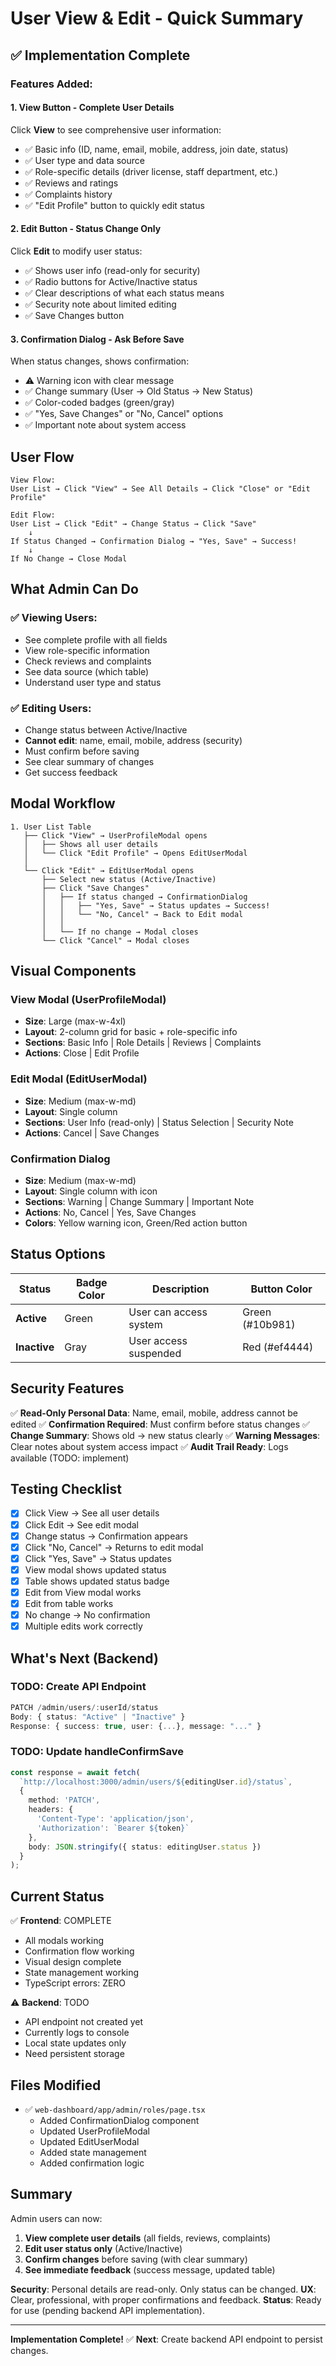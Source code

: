 # User View & Edit - Quick Summary

## ✅ Implementation Complete

### Features Added:

#### 1. View Button - Complete User Details
Click **View** to see comprehensive user information:
- ✅ Basic info (ID, name, email, mobile, address, join date, status)
- ✅ User type and data source
- ✅ Role-specific details (driver license, staff department, etc.)
- ✅ Reviews and ratings
- ✅ Complaints history
- ✅ "Edit Profile" button to quickly edit status

#### 2. Edit Button - Status Change Only
Click **Edit** to modify user status:
- ✅ Shows user info (read-only for security)
- ✅ Radio buttons for Active/Inactive status
- ✅ Clear descriptions of what each status means
- ✅ Security note about limited editing
- ✅ Save Changes button

#### 3. Confirmation Dialog - Ask Before Save
When status changes, shows confirmation:
- ⚠️ Warning icon with clear message
- ✅ Change summary (User → Old Status → New Status)
- ✅ Color-coded badges (green/gray)
- ✅ "Yes, Save Changes" or "No, Cancel" options
- ✅ Important note about system access

## User Flow

```
View Flow:
User List → Click "View" → See All Details → Click "Close" or "Edit Profile"

Edit Flow:
User List → Click "Edit" → Change Status → Click "Save"
    ↓
If Status Changed → Confirmation Dialog → "Yes, Save" → Success!
    ↓
If No Change → Close Modal
```

## What Admin Can Do

### ✅ Viewing Users:
- See complete profile with all fields
- View role-specific information
- Check reviews and complaints
- See data source (which table)
- Understand user type and status

### ✅ Editing Users:
- Change status between Active/Inactive
- **Cannot edit**: name, email, mobile, address (security)
- Must confirm before saving
- See clear summary of changes
- Get success feedback

## Modal Workflow

```
1. User List Table
   ├── Click "View" → UserProfileModal opens
   │   ├── Shows all user details
   │   └── Click "Edit Profile" → Opens EditUserModal
   │
   └── Click "Edit" → EditUserModal opens
       ├── Select new status (Active/Inactive)
       ├── Click "Save Changes"
       │   ├── If status changed → ConfirmationDialog
       │   │   ├── "Yes, Save" → Status updates → Success!
       │   │   └── "No, Cancel" → Back to Edit modal
       │   │
       │   └── If no change → Modal closes
       └── Click "Cancel" → Modal closes
```

## Visual Components

### View Modal (UserProfileModal)
- **Size**: Large (max-w-4xl)
- **Layout**: 2-column grid for basic + role-specific info
- **Sections**: Basic Info | Role Details | Reviews | Complaints
- **Actions**: Close | Edit Profile

### Edit Modal (EditUserModal)
- **Size**: Medium (max-w-md)
- **Layout**: Single column
- **Sections**: User Info (read-only) | Status Selection | Security Note
- **Actions**: Cancel | Save Changes

### Confirmation Dialog
- **Size**: Medium (max-w-md)
- **Layout**: Single column with icon
- **Sections**: Warning | Change Summary | Important Note
- **Actions**: No, Cancel | Yes, Save Changes
- **Colors**: Yellow warning icon, Green/Red action button

## Status Options

| Status | Badge Color | Description | Button Color |
|--------|-------------|-------------|--------------|
| **Active** | Green | User can access system | Green (#10b981) |
| **Inactive** | Gray | User access suspended | Red (#ef4444) |

## Security Features

✅ **Read-Only Personal Data**: Name, email, mobile, address cannot be edited
✅ **Confirmation Required**: Must confirm before status changes
✅ **Change Summary**: Shows old → new status clearly
✅ **Warning Messages**: Clear notes about system access impact
✅ **Audit Trail Ready**: Logs available (TODO: implement)

## Testing Checklist

- [x] Click View → See all user details
- [x] Click Edit → See edit modal
- [x] Change status → Confirmation appears
- [x] Click "No, Cancel" → Returns to edit modal
- [x] Click "Yes, Save" → Status updates
- [x] View modal shows updated status
- [x] Table shows updated status badge
- [x] Edit from View modal works
- [x] Edit from table works
- [x] No change → No confirmation
- [x] Multiple edits work correctly

## What's Next (Backend)

### TODO: Create API Endpoint
```typescript
PATCH /admin/users/:userId/status
Body: { status: "Active" | "Inactive" }
Response: { success: true, user: {...}, message: "..." }
```

### TODO: Update handleConfirmSave
```typescript
const response = await fetch(
  `http://localhost:3000/admin/users/${editingUser.id}/status`,
  {
    method: 'PATCH',
    headers: {
      'Content-Type': 'application/json',
      'Authorization': `Bearer ${token}`
    },
    body: JSON.stringify({ status: editingUser.status })
  }
);
```

## Current Status

✅ **Frontend**: COMPLETE
- All modals working
- Confirmation flow working
- Visual design complete
- State management working
- TypeScript errors: ZERO

⚠️ **Backend**: TODO
- API endpoint not created yet
- Currently logs to console
- Local state updates only
- Need persistent storage

## Files Modified

- ✅ `web-dashboard/app/admin/roles/page.tsx`
  - Added ConfirmationDialog component
  - Updated UserProfileModal
  - Updated EditUserModal
  - Added state management
  - Added confirmation logic

## Summary

Admin users can now:
1. **View complete user details** (all fields, reviews, complaints)
2. **Edit user status only** (Active/Inactive)
3. **Confirm changes** before saving (with clear summary)
4. **See immediate feedback** (success message, updated table)

**Security**: Personal details are read-only. Only status can be changed.
**UX**: Clear, professional, with proper confirmations and feedback.
**Status**: Ready for use (pending backend API implementation).

---

**Implementation Complete!** ✅
**Next**: Create backend API endpoint to persist changes.
